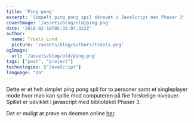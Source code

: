 ```yaml
---
title: 'Ping pong'
excerpt: 'Simpelt ping pong spil skrevet i JavaScript med Phaser 3'
coverImage: '/assets/blog/old/ping.png'
date: '2018-02-18T05:35:07.322Z'
author:
  name: Troels Lund
  picture: '/assets/blog/authors/troels.png'
ogImage:
  url: '/assets/blog/old/ping.png'
tags: ["post", "project"]
technologies: ["JavaScript"]
language: "da"
---
```

  
Dette er et helt simplet ping pong spil for to personer samt et singleplayer mode hvor man kan spille mod computeren på fire forskelige niveauer. Spillet er udviklet i javascript med biblioteket Phaser 3.

Det er muligt at prøve en deomen online [her](https://trolund.github.io/JSPingPongGame/).  